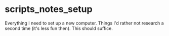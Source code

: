 # scripts_notes_setup
Everything I need to set up a new computer. Things I'd rather not research a second time (it's less fun then).
This should suffice.
